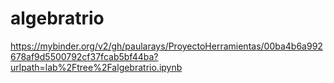 # algebratrio

https://mybinder.org/v2/gh/paularays/ProyectoHerramientas/00ba4b6a992678af9d5500792cf37fcab5bf44ba?urlpath=lab%2Ftree%2Falgebratrio.ipynb

